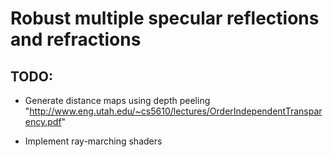 Robust multiple specular reflections and refractions
======================

TODO:
----

*	Generate distance maps using depth peeling "http://www.eng.utah.edu/~cs5610/lectures/OrderIndependentTransparency.pdf"

*	Implement ray-marching shaders
